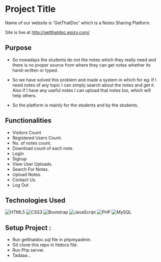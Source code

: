 
# Project Title

Name of our website is 'GetThatDoc' which is a Notes
Sharing Platform.

Site is live at http://getthatdoc.epizy.com/




## Purpose


- So nowadays the students do not the notes which
  they really need and there is no proper source from where 
  they can get notes whether its hand-written or typed.

- So we have solved this problem and made a system in which
  for eg: If I need notes of any topic I can simply search about the notes and get it. Also if I have any useful notes I can upload that notes too, which will help others.

- So the platform is mainly for the students and by the students.

## Functionalities

- Visitors Count
- Registered Users Count.
- No. of notes count.
- Download count of each note.
- Login 
- Signup
- View User Uploads.
- Search For Notes.
- Upload Notes.
- Contact Us.
- Log Out

## Technologies Used

![HTML5](https://img.shields.io/badge/html5-%23E34F26.svg?style=for-the-badge&logo=html5&logoColor=white)
![CSS3](https://img.shields.io/badge/css3-%231572B6.svg?style=for-the-badge&logo=css3&logoColor=white)
![Bootstrap](https://img.shields.io/badge/bootstrap-%23563D7C.svg?style=for-the-badge&logo=bootstrap&logoColor=white)
![JavaScript](https://img.shields.io/badge/javascript-%23323330.svg?style=for-the-badge&logo=javascript&logoColor=%23F7DF1E)
![PHP](https://img.shields.io/badge/php-%23777BB4.svg?style=for-the-badge&logo=php&logoColor=white)
![MySQL](https://img.shields.io/badge/mysql-%2300f.svg?style=for-the-badge&logo=mysql&logoColor=white)

## Setup Project :
- Run getthatdoc.sql file in phpmyadmin.
- Git clone this repo in htdocs file.
- Run Php server.
- Tadaaa... 
